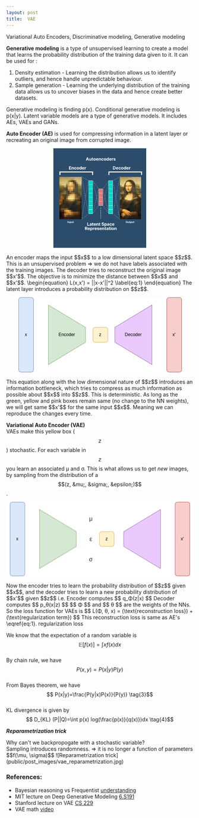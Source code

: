 ```yaml
---
layout: post
title:  VAE
---
```


<div class="message">
  Variational Auto Encoders, Discriminative modeling, Generative modeling
</div>

**Generative modeling** is a type of unsupervised learning to create a model that learns the probability distribution of the training data given to it.
It can be used for :
1. Density estimation - Learning the distribution allows us to identify outliers, and hence handle unpredictable behaviour.
2. Sample generation - Learning the underlying distribution of the training data allows us to uncover biases in the data and hence create better datasets.

Generative modeling is finding p(x). Conditional generative modeling is p(x|y).
Latent variable models are a type of generative models. It includes AEs, VAEs and GANs.


**Auto Encoder (AE)** is used for compressing information in a latent layer or recreating an 
original image from corrupted image.
<p align="center">
    <img src="public/post_images/autoencoder.png" alt="Auto encoder application" width="250px">
</p>
An encoder maps the input $$x$$ to a low dimensional latent space $$z$$. This is an unsupervised problem =>
we do not have labels associated with the training images. The decoder tries to reconstruct the original image $$x'$$.
The objective is to minimize the distance between $$x$$ and $$x'$$.    
\begin{equation} 
L(x,x') = ||x-x'||^2 
\label{eq:1} 
\end{equation}   
The latent layer introduces a probability distribution on $$z$$.    
<p align="center">
    <img src="public/post_images/blog-AE.png" alt="Auto encoder">
</p>
This equation along with the low dimensional nature of $$z$$ introduces an information bottleneck, 
which tries to compress as much information as possible about $$x$$ into $$z$$.    
This is deterministic. As long as the green, yellow and pink boxes remain same (no 
change to the NN weights), we will get same $$x'$$ for the same input $$x$$. Meaning we can
reproduce the changes every time.    

**Variational Auto Encoder (VAE)**    
VAEs make this yellow box ($$z$$) stochastic. For each variable in $$z$$ you learn an associated
&mu; and &sigma;. This is what allows us to get *new* images, by sampling from the distribution of 
a $$(z, &mu;, &sigma;, &epsilon;)$$.    
<p align="center">
    <img src="public/post_images/blog-VAE.png" alt="Variational auto encoder">
</p>
Now the encoder tries to learn the probability distribution of $$z$$ given $$x$$,
and the decoder tries to learn a new probability distribution of $$x'$$ given $$z$$ i.e.
Encoder computes $$ q_&Phi;(z|x) $$    
Decoder computes $$ p_&theta;(x|z) $$    
$$ &Phi; $$ and $$ &theta; $$ are the weights of the NNs. So the loss function for VAEs is   
$$ L(&Phi;, &theta;, x) = (\text{reconstruction loss}) + (\text{regularization term}) $$   
This reconstruction loss is same as AE's \eqref{eq:1}. regularization loss 

We know that the expectation of a random variable is $$ \mathbb{E} [f(x)]=\int xf(x)dx \label{eqone}$$   
By chain rule, we have $$ P(x,y)=P(x|y)P(y) \label{eqtwo}$$   
From Bayes theorem, we have $$ P(x|y)=\frac{P(y|x)P(x)}{P(y)} \tag{3}$$   
KL divergence is given by $$ D_{KL} (P||Q)=\int p(x) log(\frac{p(x)}{q(x)})dx \tag{4}$$   

***Reparametrization trick***
<div class="message">
Why can't we backpropogate with a stochastic variable? 
</div>
Sampling introduces randomness.   
=> it is no longer a function of parameters $$f(\mu, \sigma)$$
![Reparametrization trick](public/post_images/vae_reparametrization.jpg)

### References:
- Bayesian reasoning vs Frequentist [understanding](https://wiki.santafe.edu/images/2/2e/Bayesian-Reasoning-for-Intelligent-People-DeDeo.pdf)
- MIT lecture on Deep Generative Modeling [6.S191](https://www.youtube.com/watch?v=3G5hWM6jqPk&list=PLtBw6njQRU-rwp5__7C0oIVt26ZgjG9NI&index=4)
- Stanford lecture on VAE [CS 229](https://www.youtube.com/watch?v=-TPFg-RG-KY)
- VAE math [video](https://www.youtube.com/watch?v=iwEzwTTalbg)